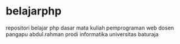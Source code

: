 # belajarphp
repositori belajar php dasar mata kuliah pemprograman web dosen pangapu abdul.rahman prodi informatika universitas baturaja
